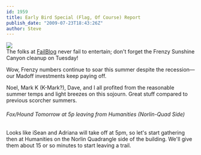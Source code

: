 ```yaml
---
id: 1959
title: Early Bird Special (Flag, Of Course) Report
publish_date: "2009-07-23T18:43:26Z"
author: Steve
---
```

[![](http://www.flagstafffrenzy.org/wp-content/uploads/2009/07/fail-owned-adopt-a-fail.jpg)](http://failblog.org)  
The folks at [FailBlog](http://failblog.org) never fail to entertain; don't forget the Frenzy Sunshine Canyon cleanup on Tuesday!

Wow, Frenzy numbers continue to soar this summer despite the recession—our Madoff investments keep paying off.

Noel, Mark K (K-Mark?), Dave, and I all profited from the reasonable summer temps and light breezes on this sojourn. Great stuff compared to previous scorcher summers.

###### Fox/Hound Tomorrow at 5p leaving from Humanities (Norlin-Quad Side)

Looks like iSean and Adriana will take off at 5pm, so let's start gathering then at Humanities on the Norlin Quadrangle side of the building. We'll give them about 15 or so minutes to start leaving a trail.
